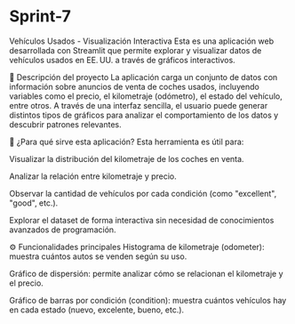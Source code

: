 # Sprint-7
 Vehículos Usados - Visualización Interactiva
Esta es una aplicación web desarrollada con Streamlit que permite explorar y visualizar datos de vehículos usados en EE. UU. a través de gráficos interactivos.

📌 Descripción del proyecto
La aplicación carga un conjunto de datos con información sobre anuncios de venta de coches usados, incluyendo variables como el precio, el kilometraje (odómetro), el estado del vehículo, entre otros. A través de una interfaz sencilla, el usuario puede generar distintos tipos de gráficos para analizar el comportamiento de los datos y descubrir patrones relevantes.

🎯 ¿Para qué sirve esta aplicación?
Esta herramienta es útil para:

Visualizar la distribución del kilometraje de los coches en venta.

Analizar la relación entre kilometraje y precio.

Observar la cantidad de vehículos por cada condición (como "excellent", "good", etc.).

Explorar el dataset de forma interactiva sin necesidad de conocimientos avanzados de programación.

⚙️ Funcionalidades principales
Histograma de kilometraje (odometer): muestra cuántos autos se venden según su uso.

Gráfico de dispersión: permite analizar cómo se relacionan el kilometraje y el precio.

Gráfico de barras por condición (condition): muestra cuántos vehículos hay en cada estado (nuevo, excelente, bueno, etc.).
